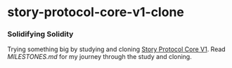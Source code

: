 # story-protocol-core-v1-clone

### Solidifying Solidity

Trying something big by studying and cloning [Story Protocol Core V1](https://github.com/storyprotocol/protocol-core-v1). Read *MILESTONES.md* for my journey through the study and cloning.